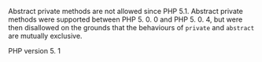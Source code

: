 Abstract private methods are not allowed since PHP 5.1.
Abstract private methods were supported between PHP 5. 0. 0 and PHP 5. 0. 4, but
were then disallowed on the grounds that the behaviours of `private` and `abstract`
are mutually exclusive. 

PHP version 5. 1